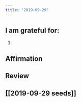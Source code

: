 ```yaml
---
title: "2019-09-29"
---
```

## I am grateful for:
1. 

## Affirmation

## Review



## [[2019-09-29 seeds]]
